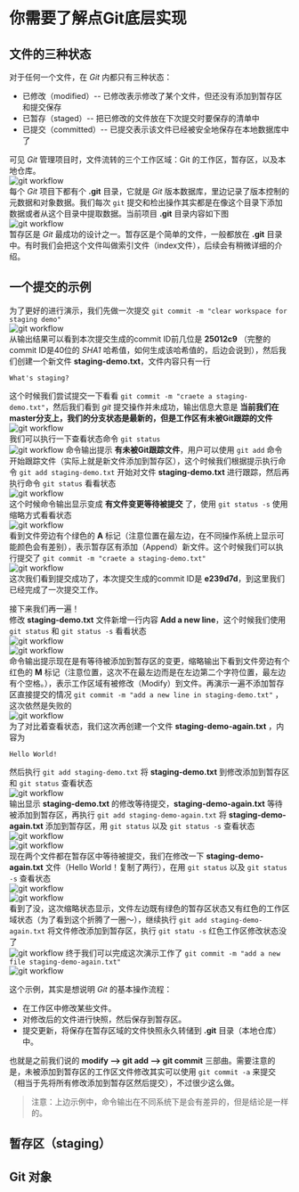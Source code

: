 
# 你需要了解点Git底层实现

## 文件的三种状态
对于任何一个文件，在 *Git* 内都只有三种状态：

* 已修改（modified）-- 已修改表示修改了某个文件，但还没有添加到暂存区和提交保存  
* 已暂存（staged）-- 把已修改的文件放在下次提交时要保存的清单中  
* 已提交（committed）-- 已提交表示该文件已经被安全地保存在本地数据库中了  

可见 *Git* 管理项目时，文件流转的三个工作区域：Git 的工作区，暂存区，以及本地仓库。  
![git workflow](https://github.com/op-y/git-practice/blob/master/images/2/draft.2-0.png)  
每个 *Git* 项目下都有个 **.git** 目录，它就是 *Git* 版本数据库，里边记录了版本控制的元数据和对象数据。我们每次 `git` 提交和检出操作其实都是在像这个目录下添加数据或者从这个目录中提取数据。当前项目 **.git** 目录内容如下图  
![git workflow](https://github.com/op-y/git-practice/blob/master/images/2/snip.2-0.png)  
暂存区是 *Git* 最成功的设计之一。暂存区是个简单的文件，一般都放在 **.git** 目录中。有时我们会把这个文件叫做索引文件（index文件），后续会有稍微详细的介绍。

## 一个提交的示例
为了更好的进行演示，我们先做一次提交 `git commit -m "clear workspace for staging demo"`  
![git workflow](https://github.com/op-y/git-practice/blob/master/images/2/snip.2-1.png)  
从输出结果可以看到本次提交生成的commit ID前几位是 **25012c9** （完整的commit ID是40位的 *SHA1* 哈希值，如何生成该哈希值的，后边会说到），然后我们创建一个新文件 **staging-demo.txt**，文件内容只有一行

```
What's staging?
```

这个时候我们尝试提交一下看看 `git commit -m "craete a staging-demo.txt"`，然后我们看到 *git* 提交操作并未成功，输出信息大意是 **当前我们在master分支上，我们的分支状态是最新的，但是工作区有未被Git跟踪的文件**  
![git workflow](https://github.com/op-y/git-practice/blob/master/images/2/snip.2-2.png)  
我们可以执行一下查看状态命令 `git status`  
![git workflow](https://github.com/op-y/git-practice/blob/master/images/2/snip.2-3.png)    命令输出提示 **有未被Git跟踪文件**，用户可以使用 `git add` 命令开始跟踪文件（实际上就是新文件添加到暂存区），这个时候我们根据提示执行命令 `git add staging-demo.txt` 开始对文件 **staging-demo.txt** 进行跟踪，然后再执行命令 `git status` 看看状态  
![git workflow](https://github.com/op-y/git-practice/blob/master/images/2/snip.2-4.png)  
这个时候命令输出显示变成 **有文件变更等待被提交** 了，使用 `git status -s` 使用缩略方式看看状态  
![git workflow](https://github.com/op-y/git-practice/blob/master/images/2/snip.2-5.png)  
看到文件旁边有个绿色的 **A** 标记（注意位置在最左边，在不同操作系统上显示可能颜色会有差别），表示暂存区有添加（Append）新文件。这个时候我们可以执行提交了 `git commit -m "craete a staging-demo.txt"`  
![git workflow](https://github.com/op-y/git-practice/blob/master/images/2/snip.2-6.png)  
这次我们看到提交成功了，本次提交生成的commit ID是 **e239d7d**，到这里我们已经完成了一次提交工作。  

接下来我们再一遍！  
修改 **staging-demo.txt** 文件新增一行内容 **Add a new line**，这个时候我们使用 `git status` 和 `git status -s` 看看状态  
![git workflow](https://github.com/op-y/git-practice/blob/master/images/2/snip.2-7.png)   
![git workflow](https://github.com/op-y/git-practice/blob/master/images/2/snip.2-8.png)   
命令输出提示现在是有等待被添加到暂存区的变更，缩略输出下看到文件旁边有个红色的 **M** 标记（注意位置，这次不在最左边而是在左边第二个字符位置，最左边有个空格。），表示工作区域有被修改（Modify）到文件。再演示一遍不添加暂存区直接提交的情况 `git commit -m "add a new line in staging-demo.txt"` ，这次依然是失败的  
![git workflow](https://github.com/op-y/git-practice/blob/master/images/2/snip.2-9.png)  
为了对比着查看状态，我们这次再创建一个文件 **staging-demo-again.txt** ，内容为
  
```
Hello World!
``` 

然后执行 `git add staging-demo.txt` 将 **staging-demo.txt** 到修改添加到暂存区 和 `git status` 查看状态  
![git workflow](https://github.com/op-y/git-practice/blob/master/images/2/snip.2-10.png)  
输出显示 **staging-demo.txt** 的修改等待提交，**staging-demo-again.txt** 等待被添加到暂存区，再执行 `git add staging-demo-again.txt` 将 **staging-demo-again.txt** 添加到暂存区，用 `git status` 以及 `git status -s` 查看状态  
![git workflow](https://github.com/op-y/git-practice/blob/master/images/2/snip.2-11.png)  
![git workflow](https://github.com/op-y/git-practice/blob/master/images/2/snip.2-12.png)  
现在两个文件都在暂存区中等待被提交，我们在修改一下 **staging-demo-again.txt** 文件（Hello World！复制了两行），在用 `git status` 以及 `git status -s` 查看状态  
![git workflow](https://github.com/op-y/git-practice/blob/master/images/2/snip.2-13.png)  
![git workflow](https://github.com/op-y/git-practice/blob/master/images/2/snip.2-14.png)  
看到了没，这次缩略状态显示，文件左边既有绿色的暂存区状态又有红色的工作区域状态（为了看到这个折腾了一圈～），继续执行 `git add staging-demo-again.txt` 将文件修改添加到暂存区，执行 `git statu -s` 红色工作区修改状态没了  
![git workflow](https://github.com/op-y/git-practice/blob/master/images/2/snip.2-15.png) 
终于我们可以完成这次演示工作了 `git commit -m "add a new file staging-demo-again.txt"`  
![git workflow](https://github.com/op-y/git-practice/blob/master/images/2/snip.2-16.png)   

这个示例，其实是想说明 *Git* 的基本操作流程： 
  
* 在工作区中修改某些文件。  
* 对修改后的文件进行快照，然后保存到暂存区。  
* 提交更新，将保存在暂存区域的文件快照永久转储到 **.git** 目录（本地仓库）中。

也就是之前我们说的 **modify --> git add --> git commit** 三部曲。需要注意的是，未被添加到暂存区的工作区文件修改其实可以使用 `git commit -a` 来提交（相当于先将所有修改添加到暂存区然后提交），不过很少这么做。

> 注意：上边示例中，命令输出在不同系统下是会有差异的，但是结论是一样的。

## 暂存区（staging）
## Git 对象